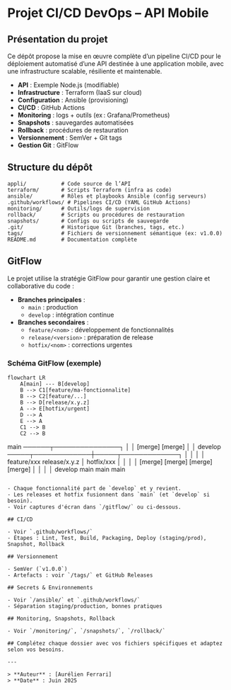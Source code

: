 # Projet CI/CD DevOps – API Mobile

## Présentation du projet

Ce dépôt propose la mise en œuvre complète d’un pipeline CI/CD pour le déploiement automatisé d’une API destinée à une application mobile, avec une infrastructure scalable, résiliente et maintenable.

- **API** : Exemple Node.js (modifiable)
- **Infrastructure** : Terraform (IaaS sur cloud)
- **Configuration** : Ansible (provisioning)
- **CI/CD** : GitHub Actions
- **Monitoring** : logs + outils (ex : Grafana/Prometheus)
- **Snapshots** : sauvegardes automatisées
- **Rollback** : procédures de restauration
- **Versionnement** : SemVer + Git tags
- **Gestion Git** : GitFlow

## Structure du dépôt


```
appli/           # Code source de l’API
terraform/       # Scripts Terraform (infra as code)
ansible/         # Rôles et playbooks Ansible (config serveurs)
.github/workflows/ # Pipelines CI/CD (YAML GitHub Actions)
monitoring/      # Outils/logs de supervision
rollback/        # Scripts ou procédures de restauration
snapshots/       # Configs ou scripts de sauvegarde
.git/            # Historique Git (branches, tags, etc.)
tags/            # Fichiers de versionnement sémantique (ex: v1.0.0)
README.md        # Documentation complète
```

## GitFlow

Le projet utilise la stratégie GitFlow pour garantir une gestion claire et collaborative du code :

- **Branches principales** :
  - `main` : production
  - `develop` : intégration continue
- **Branches secondaires** :
  - `feature/<nom>` : développement de fonctionnalités
  - `release/<version>` : préparation de release
  - `hotfix/<nom>` : corrections urgentes

### Schéma GitFlow (exemple)

```mermaid
flowchart LR
    A[main] --- B[develop]
    B --> C1[feature/ma-fonctionnalite]
    B --> C2[feature/...] 
    B --> D[release/x.y.z]
    A --> E[hotfix/urgent]
    D --> A
    E --> A
    C1 --> B
    C2 --> B
```
main ──────┬───────────────┐
           │               │
       [merge]         [merge]
           │               │
develop ─────┬─────────────┼─────┬─────────────┐
             │             │     │             │
     feature/xxx   release/x.y.z │    hotfix/xxx
             │             │     │             │
         [merge]      [merge] [merge]      [merge]
             │             │     │             │
         develop         main  main         main
```

- Chaque fonctionnalité part de `develop` et y revient.
- Les releases et hotfix fusionnent dans `main` (et `develop` si besoin).
- Voir captures d'écran dans `/gitflow/` ou ci-dessous.

## CI/CD

- Voir `.github/workflows/`
- Étapes : Lint, Test, Build, Packaging, Deploy (staging/prod), Snapshot, Rollback

## Versionnement

- SemVer (`v1.0.0`)
- Artefacts : voir `/tags/` et GitHub Releases

## Secrets & Environnements

- Voir `/ansible/` et `.github/workflows/`
- Séparation staging/production, bonnes pratiques

## Monitoring, Snapshots, Rollback

- Voir `/monitoring/`, `/snapshots/`, `/rollback/`

## Complétez chaque dossier avec vos fichiers spécifiques et adaptez selon vos besoins.

---

> **Auteur** : [Aurélien Ferrari]
> **Date** : Juin 2025

